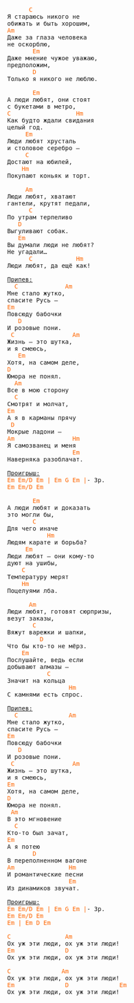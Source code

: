 
<pre><span style="color: #ff6600;">      C </span>
Я стараюсь никого не 
обижать и быть хорошим,
<span style="color: #ff6600;">Am </span>
Даже за глаза человека 
не оскорблю,
<span style="color: #ff6600;">       Em </span>
Даже мнение чужое уважаю, 
предположим,
<span style="color: #ff6600;">       D </span>
Только я никого не люблю.

<span style="color: #ff6600;">       Em</span>
А люди любят, они стоят 
с букетами в метро,
<span style="color: #ff6600;">C                  Hm</span>
Как будто ждали свидания 
целый год.
<span style="color: #ff6600;">     Em</span>
Люди любят хрусталь 
и столовое серебро —
<span style="color: #ff6600;">     C              </span>
Достают на юбилей, 
<span style="color: #ff6600;">    Hm</span>
Покупают коньяк и торт.

<span style="color: #ff6600;">     Am</span>
Люди любят, хватают 
гантели, крутят педали,
<span style="color: #ff6600;">      C             </span>
По утрам терпеливо 
<span style="color: #ff6600;">   D</span>
Выгуливают собак.
<span style="color: #ff6600;">   Em</span>
Вы думали люди не любят? 
Не угадали…
<span style="color: #ff6600;">      C&nbsp;           Hm</span> 
Люди любят, да ещё как!

<span style="text-decoration: underline;">Припев:</span>
<span style="color: #ff6600;">  C             Am</span>
Мне стало жутко, 
спасите Русь —
<span style="color: #ff6600;">Em              </span>
Повсюду бабочки 
<span style="color: #ff6600;">   D</span>
И розовые пони.
<span style="color: #ff6600;"> C                Am</span>
Жизнь — это шутка, 
и я смеюсь,
<span style="color: #ff6600;">   Em              </span>
Хотя, на самом деле, 
<span style="color: #ff6600;">D</span>
Юмора не понял.
<span style="color: #ff6600;">  Am             </span>
Все в мою сторону 
<span style="color: #ff6600;">  C</span>
Смотрят и молчат,
<span style="color: #ff6600;">Em                </span>
А я в карманы прячу 
<span style="color: #ff6600;"> D</span>
Мокрые ладони —
<span style="color: #ff6600;">Am                Hm           </span>
Я самозванец и меня 
<span style="color: #ff6600;">                  Em</span>
Наверняка разоблачат.

<span style="text-decoration: underline;">Проигрыш:</span>
<span style="color: #ff6600;">Em Em/D Em | Em G Em |</span>- 3р.<span style="color: #ff6600;">
Em Em/D Em </span>

<span style="color: #ff6600;">       Em</span>
А люди любят и доказать 
это могли бы,
<span style="color: #ff6600;">       C         </span>
Для чего иначе 
<span style="color: #ff6600;">           Hm</span>
Людям карате и борьба?
<span style="color: #ff6600;">     Em</span>
Люди любят — они кому-то 
дуют на ушибы,
<span style="color: #ff6600;">    C            </span>
Температуру мерят 
<span style="color: #ff6600;">    Hm</span>
Поцелуями лба.

<span style="color: #ff6600;">      Am</span>
Люди любят, готовят сюрпризы, 
везут заказы,
<span style="color: #ff6600;">       C                   </span>
Вяжут варежки и шапки, 
<span style="color: #ff6600;">         D</span>
Что бы кто-то не мёрз.
<span style="color: #ff6600;">    Em</span>
Послушайте, ведь если 
добывают алмазы —
<span style="color: #ff6600;">           C&nbsp;         </span>
Значит на кольца 
<span style="color: #ff6600;">                 Hm</span> 
С камнями есть спрос.

<span style="text-decoration: underline;">Припев:</span>
<span style="color: #ff6600;">  C              Am</span>
Мне стало жутко, 
спасите Русь —
<span style="color: #ff6600;">Em             </span>
Повсюду бабочки 
<span style="color: #ff6600;">   D</span>
И розовые пони.
<span style="color: #ff6600;"> C                Am</span>
Жизнь — это шутка, 
и я смеюсь,
<span style="color: #ff6600;">Em                 </span>
Хотя, на самом деле, 
<span style="color: #ff6600;">D</span>
Юмора не понял.
<span style="color: #ff6600;"> Am            </span>
В это мгновение 
<span style="color: #ff6600;">  C</span>
Кто-то был зачат,
<span style="color: #ff6600;">Em           </span>
А я потею 
<span style="color: #ff6600;">       D</span>
В переполненном вагоне
<span style="color: #ff6600;">Am&nbsp;              Hm</span>              
И романтические песни 
                 <span style="color: #ff6600;">Em</span>
Из динамиков звучат.

<span style="text-decoration: underline;">Проигрыш:</span>
<span style="color: #ff6600;">Em Em/D Em | Em G Em |</span>- 3р.<span style="color: #ff6600;">
Em Em/D Em 
</span><span style="color: #ff6600;">Em | Em D Em</span>

<span style="color: #ff6600;">C&nbsp;              Am </span>
Ох уж эти люди, ох уж эти люди!
<span style="color: #ff6600;">Em&nbsp;             D </span>
Ох уж эти люди, ох уж эти люди!

<span style="color: #ff6600;">C              Am</span>
Ох уж эти люди, ох уж эти люди!
<span style="color: #ff6600;">Em              D              Em</span>
Ох уж эти люди, ох уж эти люди!</pre>